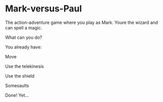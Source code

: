 # Mark-versus-Paul

The action-adventure game where you play as Mark. Youre the wizard and can spell a magic.

What can you do?

You already have:

Move

Use the telekinesis

Use the shield

Somesaults

Done! Yet...
